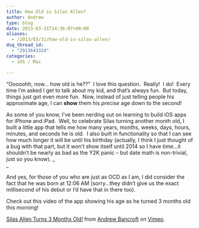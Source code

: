 ```yaml
---
title: How Old is Silas Allen?
author: Andrew
type: blog
date: 2013-03-31T14:36:07+00:00
aliases:
  - /2013/03/31/how-old-is-silas-allen/
dsq_thread_id:
  - "2913643324"
categories:
  - iOS / Mac

---
```

&#8220;Ooooohh, now&#8230; how old is he??&#8221;  I love this question.  Really!  I do!  Every time I&#8217;m asked I get to talk about my kid, and that&#8217;s always fun.  But today, things just got even _more_ fun.  Now, instead of just telling people his approximate age, I can **show** them his _precise_ age down to the second!

As some of you know, I&#8217;ve been nerding out on learning to build iOS apps for iPhone and iPad.  Well, to celebrate Silas turning another month old, I built a little app that tells me how many years, months, weeks, days, hours, minutes, and seconds he is old.  I also built in functionality so that I can see how much longer it will be until his birthday (actually, I think I just thought of a bug with that part, but it won&#8217;t show itself until 2014 so I have time&#8230;it shouldn&#8217;t be nearly as bad as the Y2K panic &#8211; but date math is non-trivial, just so you know). _  
_ 

And yes, for those of you who are just as OCD as I am, I did consider the fact that he was born at 12:06 AM (sorry&#8230;they didn&#8217;t give us the exact millisecond of his debut or I&#8217;d have that in there too).

Check out this video of the app showing his age as he turned 3 months old this morning!



[Silas Allen Turns 3 Months Old!][1] from [Andrew Bancroft][2] on [Vimeo][3].

 [1]: http://vimeo.com/63031780
 [2]: http://vimeo.com/user8393753
 [3]: http://vimeo.com